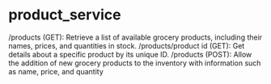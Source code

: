# product_service

/products (GET): Retrieve a list of available grocery products, including their names, prices, and
quantities in stock.
/products/product id (GET): Get details about a specific product by its unique ID.
/products (POST): Allow the addition of new grocery products to the inventory with information
such as name, price, and quantity